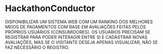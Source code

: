 # HackathonConductor
DISPONIBILIZAR UM SISTEMA WEB COM UM RANKING DOS MELHORES MEIOS DE PAGAMENTOS COM BASE EM AVALIAÇÕES FEITAS PELOS PRÓPRIOS USUÁRIOS (CONSUMIDORES).
OS USUÁRIOS PRECISAM SE REGISTRAR PARA PODER INTERAGIR ENTRE SI E CADASTRAR NOVAS AVALIAÇÕES, MAS SE O VISITANTE DESEJA APENAS VISUALIZAR, NÃO SE
FAZ NECESSÁRIO O REGISTRO.
